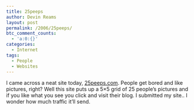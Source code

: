 ```yaml
---
title: 25peeps
author: Devin Reams
layout: post
permalink: /2006/25peeps/
btc_comment_counts:
  - 'a:0:{}'
categories:
  - Internet
tags:
  - People
  - Websites
---
```

I came across a neat site today, [25peeps.com][1]. People get bored and like pictures, right? Well this site puts up a 5&#215;5 grid of 25 people&#8217;s pictures and if you like what you see you click and visit their blog. I submitted my site.. I wonder how much traffic it&#8217;ll send.

 [1]: http://25peeps.com/r/692